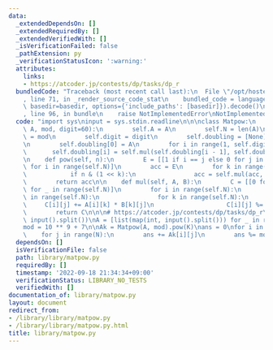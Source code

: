 ```yaml
---
data:
  _extendedDependsOn: []
  _extendedRequiredBy: []
  _extendedVerifiedWith: []
  _isVerificationFailed: false
  _pathExtension: py
  _verificationStatusIcon: ':warning:'
  attributes:
    links:
    - https://atcoder.jp/contests/dp/tasks/dp_r
  bundledCode: "Traceback (most recent call last):\n  File \"/opt/hostedtoolcache/PyPy/3.7.13/x64/site-packages/onlinejudge_verify/documentation/build.py\"\
    , line 71, in _render_source_code_stat\n    bundled_code = language.bundle(stat.path,\
    \ basedir=basedir, options={'include_paths': [basedir]}).decode()\n  File \"/opt/hostedtoolcache/PyPy/3.7.13/x64/site-packages/onlinejudge_verify/languages/python.py\"\
    , line 96, in bundle\n    raise NotImplementedError\nNotImplementedError\n"
  code: "import sys\ninput = sys.stdin.readline\n\n\nclass Matpow:\n    def __init__(self,\
    \ A, mod, digit=60):\n        self.A = A\n        self.N = len(A)\n        self.mod\
    \ = mod\n        self.digit = digit\n        self.doubling = [None] * self.digit\n\
    \n        self.doubling[0] = A\n        for i in range(1, self.digit):\n     \
    \       self.doubling[i] = self.mul(self.doubling[i - 1], self.doubling[i - 1])\n\
    \n    def pow(self, n):\n        E = [[1 if i == j else 0 for j in range(self.N)]\
    \ for i in range(self.N)]\n        acc = E\n        for k in range(self.digit):\n\
    \            if n & (1 << k):\n                acc = self.mul(acc, self.doubling[k])\n\
    \        return acc\n\n    def mul(self, A, B):\n        C = [[0 for _ in range(self.N)]\
    \ for _ in range(self.N)]\n        for i in range(self.N):\n            for j\
    \ in range(self.N):\n                for k in range(self.N):\n               \
    \     C[i][j] += A[i][k] * B[k][j]\n                    C[i][j] %= self.mod\n\
    \        return C\n\n\n# https://atcoder.jp/contests/dp/tasks/dp_r\nN, K = map(int,\
    \ input().split())\nA = [list(map(int, input().split())) for _ in range(N)]\n\
    mod = 10 ** 9 + 7\n\nAk = Matpow(A, mod).pow(K)\nans = 0\nfor i in range(N):\n\
    \    for j in range(N):\n        ans += Ak[i][j]\n        ans %= mod\nprint(ans)\n"
  dependsOn: []
  isVerificationFile: false
  path: library/matpow.py
  requiredBy: []
  timestamp: '2022-09-18 21:34:34+09:00'
  verificationStatus: LIBRARY_NO_TESTS
  verifiedWith: []
documentation_of: library/matpow.py
layout: document
redirect_from:
- /library/library/matpow.py
- /library/library/matpow.py.html
title: library/matpow.py
---
```

